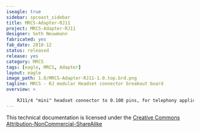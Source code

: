 ```yaml
---
iseagle: true
sidebar: spcoast_sidebar
title: MRCS-Adapter-RJ11
project: MRCS-Adapter-RJ11
designer: Seth Neuwmann
fabricated: yes
fab_date: 2018-12
status: released
release: yes
category: MRCS
tags: [eagle, MRCS, Adapter]
layout: eagle
image_path: 1.0/MRCS-Adapter-RJ11-1.0.top.brd.png
tagline: MRCS - RJ modular Headset connector breakout board
overview: >
    
    RJ11/4 "mini" headset connector to 0.100 pins, for telephony applications
---
```



This technical documentation is licensed under the [Creative Commons Attribution-NonCommercial-ShareAlike](https://creativecommons.org/licenses/by-nc-sa/3.0/)
